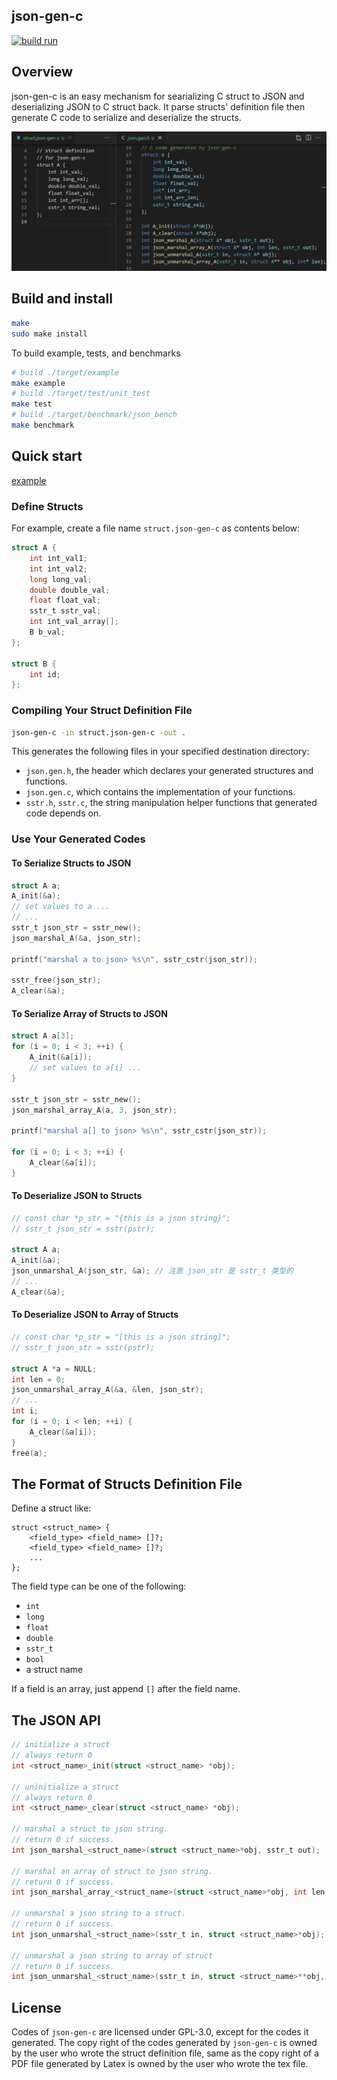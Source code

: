 json-gen-c
---

[![build run](https://github.com/zltl/json-gen-c/actions/workflows/test.yml/badge.svg?branch=main)](https://github.com/zltl/json-gen-c/actions/workflows/test.yml)

## Overview

json-gen-c is an easy mechanism for searializing C struct to JSON and
deserializing JSON to C struct back. It parse structs' definition file
then generate C code to serialize and deserialize the structs.

![cover](./doc/json-gen-c.png)

## Build and install

```bash
make
sudo make install
```

To build example, tests, and benchmarks

```bash
# build ./target/example
make example
# build ./target/test/unit_test
make test
# build ./target/benchmark/json_bench
make benchmark
```

## Quick start

[example](./example/example.json-gen-c)

### Define Structs

For example, create a file name `struct.json-gen-c` as contents below:

```C
struct A {
    int int_val1;
    int int_val2;
    long long_val;
    double double_val;
    float float_val;
    sstr_t sstr_val;
    int int_val_array[];
    B b_val;
};

struct B {
    int id;
};
```

### Compiling Your Struct Definition File

```bash
json-gen-c -in struct.json-gen-c -out .
```

This generates the following files in your specified destination directory:

- `json.gen.h`, the header which declares your generated structures
  and functions.
- `json.gen.c`, which contains the implementation of your functions.
- `sstr.h`, `sstr.c`, the string manipulation helper functions that 
  generated code depends on.

### Use Your Generated Codes

#### To Serialize Structs to JSON
```C
struct A a;
A_init(&a);
// set values to a ...
// ...
sstr_t json_str = sstr_new();
json_marshal_A(&a, json_str);

printf("marshal a to json> %s\n", sstr_cstr(json_str));

sstr_free(json_str);
A_clear(&a);
```

#### To Serialize Array of Structs to JSON

```C
struct A a[3];
for (i = 0; i < 3; ++i) {
    A_init(&a[i]);
    // set values to a[i] ...
}

sstr_t json_str = sstr_new();
json_marshal_array_A(a, 3, json_str);

printf("marshal a[] to json> %s\n", sstr_cstr(json_str));

for (i = 0; i < 3; ++i) {
    A_clear(&a[i]);
}
```

#### To Deserialize JSON to Structs
```C
// const char *p_str = "{this is a json string}";
// sstr_t json_str = sstr(pstr);

struct A a;
A_init(&a);
json_unmarshal_A(json_str, &a); // 注意 json_str 是 sstr_t 类型的
// ...
A_clear(&a);
```

#### To Deserialize JSON to Array of Structs

```C
// const char *p_str = "[this is a json string]";
// sstr_t json_str = sstr(pstr);

struct A *a = NULL;
int len = 0;
json_unmarshal_array_A(&a, &len, json_str);
// ...
int i;
for (i = 0; i < len; ++i) {
    A_clear(&a[i]);
}
free(a);
```

## The Format of Structs Definition File

Define a struct like:

```
struct <struct_name> {
    <field_type> <field_name> []?;
    <field_type> <field_name> []?;
    ...
};
```

The field type can be one of the following:

- `int`
- `long`
- `float`
- `double`
- `sstr_t`
- `bool`
- a struct name

If a field is an array, just append `[]` after the field name.

## The JSON API

```C
// initialize a struct
// always return 0
int <struct_name>_init(struct <struct_name> *obj);

// uninitialize a struct
// always return 0
int <struct_name>_clear(struct <struct_name> *obj);

// marshal a struct to json string.
// return 0 if success.
int json_marshal_<struct_name>(struct <struct_name>*obj, sstr_t out);

// marshal an array of struct to json string.
// return 0 if success.
int json_marshal_array_<struct_name>(struct <struct_name>*obj, int len, sstr_t out);

// unmarshal a json string to a struct.
// return 0 if success.
int json_unmarshal_<struct_name>(sstr_t in, struct <struct_name>*obj);

// unmarshal a json string to array of struct
// return 0 if success.
int json_unmarshal_<struct_name>(sstr_t in, struct <struct_name>**obj, int *len);
```

## License

Codes of `json-gen-c` are licensed under GPL-3.0, except for the codes it
generated. The copy right of the codes generated by `json-gen-c` is owned
by the user who wrote the struct definition file, same as the copy right of
a PDF file generated by Latex is owned by the user who wrote the tex file.

